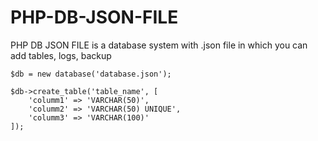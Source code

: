 # PHP-DB-JSON-FILE
PHP DB JSON FILE is a database system with .json file in which you can add tables, logs, backup

```
$db = new database('database.json');

$db->create_table('table_name', [
    'columm1' => 'VARCHAR(50)',
    'columm2' => 'VARCHAR(50) UNIQUE',
    'columm3' => 'VARCHAR(100)'
]);
```
